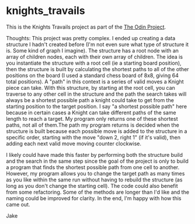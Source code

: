 # knights_travails

This is the Knights Travails project as part of the [The Odin Project](https://www.theodinproject.com/paths/full-stack-ruby-on-rails/courses/ruby-programming/lessons/knights-travails).

Thoughts:
This project was pretty complex. I ended up creating a data structure I hadn't created before (I'm not even sure what type of structure it is. Some kind of graph I imagine). The structure has a root node with an array of children nodes, each with their own array of children. The idea is you instantiate the structure with a root cell (ie a starting board position), then the structure is built by calculating the shortest paths to all of the other positions on the board (I used a standard chess board of 8x8, giving 64 total positions). A "path" in this context is a series of valid moves a Knight piece can take. With this structure, by starting at the root cell, you can traverse to any other cell in the structure and the path the search takes will always be a shortest possible path a knight could take to get from the starting position to the target position. I say "a shortest possible path" here because in certain cases a Knight can take different paths of the same length to reach a target. My program only returns one of these shortest paths, not all of them.The path my program returns is decided when the structure is built because each possible move is added to the structure in a specific order, starting with the move "down 2, right 1" (if it's valid), then adding each next valid move moving counter clockwise.

I likely could have made this faster by performing both the structure build and the search in the same step since the goal of the project is only to build a program that finds the shortest possible path from one cell to another. However, my program allows you to change the target path as many times as you like within the same run without having to rebuild the structure (as long as you don't change the starting cell). The code could also benefit from some refactoring. Some of the methods are longer than I'd like and the naming could be improved for clarity. In the end, I'm happy with how this came out.

Jake
